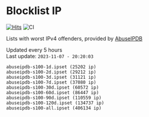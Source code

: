 # Blocklist IP

[![Hits](https://hits.seeyoufarm.com/api/count/incr/badge.svg?url=https%3A%2F%2Fgithub.com%2Fborestad%2Fblocklist-ip%2F&count_bg=%2379C83D&title_bg=%23555555&icon=&icon_color=%23E7E7E7&title=hits&edge_flat=false)](https://hits.seeyoufarm.com)  ![CI](https://img.shields.io/github/workflow/status/borestad/blocklist-ip/CI?style=flat-square)

Lists with worst IPv4 offenders, provided by [AbuseIPDB](https://www.abuseipdb.com/)

<!-- FOOTER-PLACEHOLDER -->
Updated every 5 hours<br>
Last update: `2023-11-07 - 20:20:03`
```
abuseipdb-s100-1d.ipset (25202 ip)
abuseipdb-s100-2d.ipset (29212 ip)
abuseipdb-s100-3d.ipset (31121 ip)
abuseipdb-s100-7d.ipset (37080 ip)
abuseipdb-s100-30d.ipset (60572 ip)
abuseipdb-s100-60d.ipset (86447 ip)
abuseipdb-s100-90d.ipset (110559 ip)
abuseipdb-s100-120d.ipset (134737 ip)
abuseipdb-s100-all.ipset (406134 ip)
```
